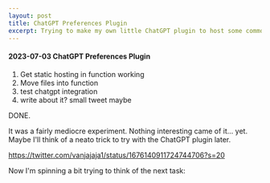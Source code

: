 ```yaml
---
layout: post
title: ChatGPT Preferences Plugin
excerpt: Trying to make my own little ChatGPT plugin to host some common preferences.
---
```


#### 2023-07-03 ChatGPT Preferences Plugin

1. Get static hosting in function working
2. Move files into function
3. test chatgpt integration
4. write about it? small tweet maybe

DONE.

It was a fairly mediocre experiment. Nothing interesting came of it... yet. Maybe I'll think of a neato trick to try with the ChatGPT plugin later.

https://twitter.com/vanjajaja1/status/1676140911724744706?s=20

Now I'm spinning a bit trying to think of the next task: